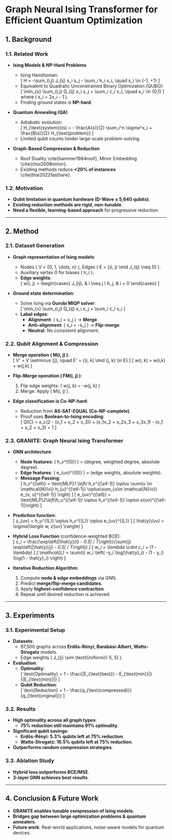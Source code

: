 # Graph Neural Ising Transformer for Efficient Quantum Optimization

## **1. Background**  

### **1.1. Related Work**  
- **Ising Models & NP-Hard Problems**  
  - Ising Hamiltonian:  
    \[
    H = -\sum_{i,j} J_{ij} s_i s_j - \sum_i h_i s_i, \quad s_i \in \{-1, +1\}
    \]
  - Equivalent to Quadratic Unconstrained Binary Optimization (QUBO):  
    \[
    \min_{x} \sum_{i,j} Q_{ij} x_i x_j + \sum_i c_i x_i, \quad x_i \in \{0,1\}
    \]
    where \( s_i = 2x_i - 1 \).
  - Finding ground states is **NP-hard**.

- **Quantum Annealing (QA)**  
  - Adiabatic evolution:  
    \[
    H_{\text{system}}(s) = - \frac{A(s)}{2} \sum_i^n \sigma^x_i + \frac{B(s)}{2} H_{\text{problem}}
    \]
  - Limited qubit counts hinder large-scale problem-solving.

- **Graph-Based Compression & Reduction**  
  - Roof Duality \cite{hammer1984roof}, Minor Embedding \cite{choi2008minor}.  
  - Existing methods reduce **<20% of instances** \cite{thai2022fasthare}.

### **1.2. Motivation**  
- **Qubit limitation in quantum hardware (D-Wave ≤ 5,640 qubits)**.  
- **Existing reduction methods are rigid, non-tunable**.  
- **Need a flexible, learning-based approach** for progressive reduction.  

---

## **2. Method**  

### **2.1. Dataset Generation**  
- **Graph representation of Ising models**:  
  - Nodes \( V = \{0, 1, \dots, n\} \), Edges \( E = \{(i, j) \mid J_{ij} \neq 0\} \).  
  - Auxiliary vertex 0 for biases \( h_i \).  
  - **Edge weights**:  
    \[
    w(i, j) = \begin{cases}
        J_{ij}, & i \neq j \\
        h_j, & i = 0
    \end{cases}
    \]

- **Ground state determination**:  
  - Solve Ising via **Gurobi MIQP solver**:  
    \[
    \min_{x} \sum_{i,j} Q_{ij} x_i x_j + \sum_i c_i x_i
    \]
  - **Label edges**:  
    - **Alignment**: \( s_i = s_j \) → **Merge**.  
    - **Anti-alignment**: \( s_i = -s_j \) → **Flip-merge**.  
    - **Neutral**: No consistent alignment.  

### **2.2. Qubit Alignment & Compression**  
- **Merge operation \( M(i, j) \)**:  
  \[
  V' = V \setminus \{j\}, \quad E' = \{(i, k) \mid (j, k) \in E\}
  \]
  \[
  w(i, k) = w(i,k) + w(j,k)
  \]

- **Flip-Merge operation \( FM(i, j) \)**:  
  1. Flip edge weights: \( w(j, k) = -w(j, k) \)  
  2. Merge: Apply \( M(i, j) \).  

- **Edge classification is Co-NP-hard**:  
  - Reduction from **All-SAT-EQUAL (Co-NP-complete)**.  
  - Proof uses **Boolean-to-Ising encoding**:  
    \[
    Q(C) = x_c(2 - (x_1 + x_2 + x_3)) + (x_1x_2 + x_2x_3 + x_3x_1) - (x_1 + x_2 + x_3) + 1
    \]

### **2.3. GRANITE: Graph Neural Ising Transformer**  
- **GNN architecture**:  
  - **Node features**: \( h_v^{(0)} \) = (degree, weighted degree, absolute degree).  
  - **Edge features**: \( e_{uv}^{(0)} \) = (edge weights, absolute weights).  
  - **Message Passing**:  
    \[
    h_v^{(\ell)} = \text{MLP}_1 \left(  h_v^{(\ell-1)} \oplus \sum_{u \in \mathcal{N}(v)}  h_{u}^{(\ell-1)} \oplus\sum_{u\in \mathcal{N}(v)} e_{v, u}^{(\ell-1)} \right)
    \]
    \[
    e_{uv}^{(\ell)} =  \text{MLP}_2\left(h_u^{(\ell-1)} \oplus h_v^{(\ell-1)} \oplus e_{uv}^{(\ell-1)}\right)
    \]

- **Prediction function**:  
  \[
  z_{uv} = h_u^{(L)} \oplus h_v^{(L)} \oplus e_{uv}^{(L)}
  \]
  \[
  \hat{y}_{uv} = \sigma(\langle w, z_{uv} \rangle)
  \]

- **Hybrid Loss Function** (confidence-weighted BCE):  
  \[
  c_i = \frac{\exp\left(|\hat{y}_{i} - 0.5| / T\right)}{\sum_{j} \exp\left(|\hat{y}_{j} - 0.5| / T\right)}
  \]
  \[
  w_i = \lambda \cdot c_i + (1 - \lambda)
  \]
  \[
  \mathcal{L} = \sum_{i} w_i \left( -y_i \log(\hat{y}_i) - (1 - y_i) \log(1 - \hat{y}_i) \right)
  \]

- **Iterative Reduction Algorithm**:  
  1. Compute **node & edge embeddings** via GNN.  
  2. Predict **merge/flip-merge candidates**.  
  3. Apply **highest-confidence contraction**.  
  4. Repeat until desired reduction is achieved.  

---

## **3. Experiments**  

### **3.1. Experimental Setup**  
- **Datasets**:  
  - 97,500 graphs across **Erdős-Rényi, Barabási-Albert, Watts-Strogatz** models.  
  - Edge weights \( J_{ij} \sim \text{Uniform}(-5, 5) \).  
- **Evaluation**:  
  - **Optimality**:  
    \[
    \text{Optimality} = 1 - \frac{|E_{\text{best}} - E_{\text{min}}|}{|E_{\text{min}}|}
    \]
  - **Qubit Reduction**:  
    \[
    \text{Reduction} = 1 - \frac{q_{\text{compressed}}}{q_{\text{original}}}
    \]

### **3.2. Results**  
- **High optimality across all graph types**:  
  - **75% reduction still maintains 91% optimality**.  
- **Significant qubit savings**:  
  - **Erdős-Rényi: 5.3% qubits left at 75% reduction**.  
  - **Watts-Strogatz: 16.5% qubits left at 75% reduction**.  
- **Outperforms random compression strategies**.  

### **3.3. Ablation Study**  
- **Hybrid loss outperforms BCE/MSE**.  
- **3-layer GNN achieves best results**.  

---

## **4. Conclusion & Future Work**  
- **GRANITE enables tunable compression of Ising models**.  
- **Bridges gap between large optimization problems & quantum annealers**.  
- **Future work**: Real-world applications, noise-aware models for quantum devices.  